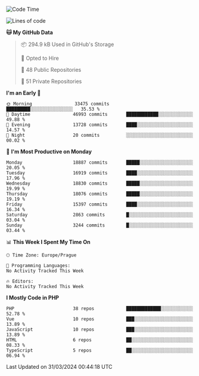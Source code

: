 <!--START_SECTION:waka-->
![Code Time](http://img.shields.io/badge/Code%20Time-1%2C583%20hrs%2058%20mins-blue)

![Lines of code](https://img.shields.io/badge/From%20Hello%20World%20I%27ve%20Written-29.3%20million%20lines%20of%20code-blue)

**🐱 My GitHub Data** 

> 📦 294.9 kB Used in GitHub's Storage 
 > 
> 💼 Opted to Hire
 > 
> 📜 48 Public Repositories 
 > 
> 🔑 51 Private Repositories 
 > 
**I'm an Early 🐤** 

```text
🌞 Morning                33475 commits       █████████░░░░░░░░░░░░░░░░   35.53 % 
🌆 Daytime                46993 commits       ████████████░░░░░░░░░░░░░   49.88 % 
🌃 Evening                13728 commits       ████░░░░░░░░░░░░░░░░░░░░░   14.57 % 
🌙 Night                  20 commits          ░░░░░░░░░░░░░░░░░░░░░░░░░   00.02 % 
```
📅 **I'm Most Productive on Monday** 

```text
Monday                   18887 commits       █████░░░░░░░░░░░░░░░░░░░░   20.05 % 
Tuesday                  16919 commits       ████░░░░░░░░░░░░░░░░░░░░░   17.96 % 
Wednesday                18830 commits       █████░░░░░░░░░░░░░░░░░░░░   19.99 % 
Thursday                 18076 commits       █████░░░░░░░░░░░░░░░░░░░░   19.19 % 
Friday                   15397 commits       ████░░░░░░░░░░░░░░░░░░░░░   16.34 % 
Saturday                 2863 commits        █░░░░░░░░░░░░░░░░░░░░░░░░   03.04 % 
Sunday                   3244 commits        █░░░░░░░░░░░░░░░░░░░░░░░░   03.44 % 
```


📊 **This Week I Spent My Time On** 

```text
🕑︎ Time Zone: Europe/Prague

💬 Programming Languages: 
No Activity Tracked This Week

🔥 Editors: 
No Activity Tracked This Week
```

**I Mostly Code in PHP** 

```text
PHP                      38 repos            █████████████░░░░░░░░░░░░   52.78 % 
Vue                      10 repos            ███░░░░░░░░░░░░░░░░░░░░░░   13.89 % 
JavaScript               10 repos            ███░░░░░░░░░░░░░░░░░░░░░░   13.89 % 
HTML                     6 repos             ██░░░░░░░░░░░░░░░░░░░░░░░   08.33 % 
TypeScript               5 repos             ██░░░░░░░░░░░░░░░░░░░░░░░   06.94 % 
```




 Last Updated on 31/03/2024 00:44:18 UTC
<!--END_SECTION:waka-->
<!--
**AlexKratky/AlexKratky** is a ✨ _special_ ✨ repository because its `README.md` (this file) appears on your GitHub profile.

Here are some ideas to get you started:

- 🔭 I’m currently working on ...
- 🌱 I’m currently learning ...
- 👯 I’m looking to collaborate on ...
- 🤔 I’m looking for help with ...
- 💬 Ask me about ...
- 📫 How to reach me: ...
- 😄 Pronouns: ...
- ⚡ Fun fact: ...
-->
